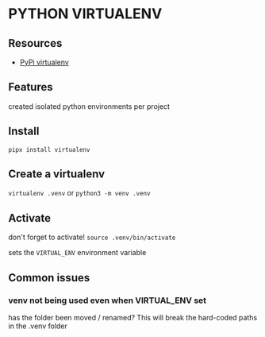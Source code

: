 # PYTHON VIRTUALENV

## Resources

- [PyPi virtualenv](https://pypi.org/project/virtualenv/)

## Features
created isolated python environments per project

## Install
`pipx install virtualenv`

## Create a virtualenv
`virtualenv .venv`
or
`python3 -m venv .venv`

## Activate
don't forget to activate!
`source .venv/bin/activate`

sets the `VIRTUAL_ENV` environment variable

## Common issues

### venv not being used even when VIRTUAL_ENV set
has the folder been moved / renamed? This will break the hard-coded paths in the .venv folder